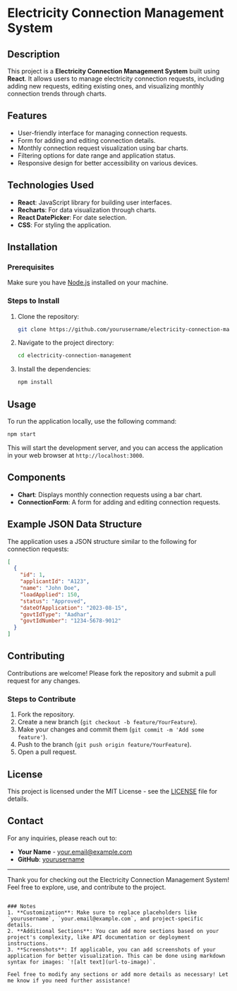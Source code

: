 # Electricity Connection Management System

## Description
This project is a **Electricity Connection Management System** built using **React**. It allows users to manage electricity connection requests, including adding new requests, editing existing ones, and visualizing monthly connection trends through charts.

## Features
- User-friendly interface for managing connection requests.
- Form for adding and editing connection details.
- Monthly connection request visualization using bar charts.
- Filtering options for date range and application status.
- Responsive design for better accessibility on various devices.

## Technologies Used
- **React**: JavaScript library for building user interfaces.
- **Recharts**: For data visualization through charts.
- **React DatePicker**: For date selection.
- **CSS**: For styling the application.

## Installation

### Prerequisites
Make sure you have [Node.js](https://nodejs.org/) installed on your machine.

### Steps to Install
1. Clone the repository:
   ```bash
   git clone https://github.com/yourusername/electricity-connection-management.git
   ```
2. Navigate to the project directory:
   ```bash
   cd electricity-connection-management
   ```
3. Install the dependencies:
   ```bash
   npm install
   ```

## Usage
To run the application locally, use the following command:
```bash
npm start
```
This will start the development server, and you can access the application in your web browser at `http://localhost:3000`.

## Components
- **Chart**: Displays monthly connection requests using a bar chart.
- **ConnectionForm**: A form for adding and editing connection requests.

## Example JSON Data Structure
The application uses a JSON structure similar to the following for connection requests:

```json
[
  {
    "id": 1,
    "applicantId": "A123",
    "name": "John Doe",
    "loadApplied": 150,
    "status": "Approved",
    "dateOfApplication": "2023-08-15",
    "govtIdType": "Aadhar",
    "govtIdNumber": "1234-5678-9012"
  }
]
```

## Contributing
Contributions are welcome! Please fork the repository and submit a pull request for any changes.

### Steps to Contribute
1. Fork the repository.
2. Create a new branch (`git checkout -b feature/YourFeature`).
3. Make your changes and commit them (`git commit -m 'Add some feature'`).
4. Push to the branch (`git push origin feature/YourFeature`).
5. Open a pull request.

## License
This project is licensed under the MIT License - see the [LICENSE](LICENSE) file for details.

## Contact
For any inquiries, please reach out to:
- **Your Name** - [your.email@example.com](mailto:your.email@example.com)
- **GitHub**: [yourusername](https://github.com/yourusername)

---

Thank you for checking out the Electricity Connection Management System! Feel free to explore, use, and contribute to the project.
```

### Notes
1. **Customization**: Make sure to replace placeholders like `yourusername`, `your.email@example.com`, and project-specific details.
2. **Additional Sections**: You can add more sections based on your project's complexity, like API documentation or deployment instructions.
3. **Screenshots**: If applicable, you can add screenshots of your application for better visualization. This can be done using markdown syntax for images: `![alt text](url-to-image)`.

Feel free to modify any sections or add more details as necessary! Let me know if you need further assistance!
